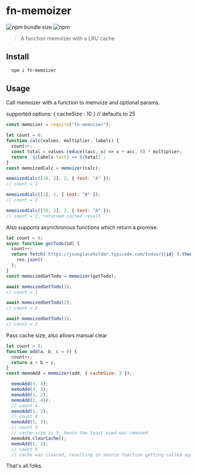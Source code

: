 # fn-memoizer

![npm bundle size](https://img.shields.io/bundlephobia/min/fn-memoizer)
![npm](https://img.shields.io/npm/v/fn-memoizer)

> A function memoizer with a LRU cache

## Install

```bash
  npm i fn-memoizer
```

## Usage

Call memoizer with a function to memoize and optional params.

supported options:
{ cacheSize : 10 } // defaults to 25

```js
const memoizer = require("fn-memoizer");

let count = 0;
function calc(values, multiplier, labels) {
  count++;
  const total = values.reduce((acc, x) => x + acc, 0) * multiplier;
  return `${labels.text} => ${total}`;
}
const memoizedCalc = memoizer(calc);

memoizedCalc([10, 2], 2, { text: "A" });
// count = 1

memoizedCalc([1], 1, { text: "B" });
// count = 2

memoizedCalc([10, 2], 2, { text: "A" });
// count = 2, returned cached result
```

Also supports asynchronous functions which return a promise.

```js
let count = 0;
async function getTodo(id) {
  count++;
  return fetch(`https://jsonplaceholder.typicode.com/todos/${id}`).then((res) =>
    res.json()
  );
}
const memoizedGetTodo = memoizer(getTodo);

await memoizedGetTodo(1);
// count = 1

await memoizedGetTodo(2);
// count = 2

await memoizedGetTodo(1);
// count = 2
```

Pass cache size, also allows manual clear

```js
let count = 0;
function add(a, b, c = 0) {
  count++;
  return a + b + c;
}
const memoAdd = memoizer(add, { cacheSize: 3 });

  memoAdd(5, 3);
  memoAdd(3, 3);
  memoAdd(1, 2);
  memoAdd(2, 4));
  // count 4
  memoAdd(1, 2);
  // count 4
  memoAdd(5, 3);
  // count 5
  // cache size is 3, hence the least used was removed
  memoAdd.clearCache();
  memoAdd(1, 2);
  // count 6
  // cache was cleared, resulting in source function getting called again
```

That's all folks.
